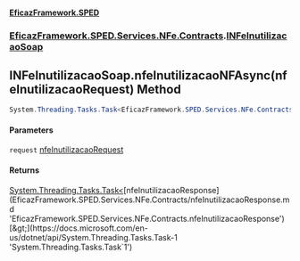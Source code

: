 #### [EficazFramework.SPED](EficazFrameworkSPED.md 'EficazFramework SPED')
### [EficazFramework.SPED.Services.NFe.Contracts](EficazFramework.SPED.Services.NFe.Contracts.md 'EficazFramework.SPED.Services.NFe.Contracts').[INFeInutilizacaoSoap](EficazFramework.SPED.Services.NFe.Contracts.md#EficazFramework.SPED.Services.NFe.Contracts.INFeInutilizacaoSoap 'EficazFramework.SPED.Services.NFe.Contracts.INFeInutilizacaoSoap')

## INFeInutilizacaoSoap.nfeInutilizacaoNFAsync(nfeInutilizacaoRequest) Method

```csharp
System.Threading.Tasks.Task<EficazFramework.SPED.Services.NFe.Contracts.nfeInutilizacaoResponse> nfeInutilizacaoNFAsync(EficazFramework.SPED.Services.NFe.Contracts.nfeInutilizacaoRequest request);
```
#### Parameters

<a name='EficazFramework.SPED.Services.NFe.Contracts.INFeInutilizacaoSoap.nfeInutilizacaoNFAsync(EficazFramework.SPED.Services.NFe.Contracts.nfeInutilizacaoRequest).request'></a>

`request` [nfeInutilizacaoRequest](EficazFramework.SPED.Services.NFe.Contracts/nfeInutilizacaoRequest.md 'EficazFramework.SPED.Services.NFe.Contracts.nfeInutilizacaoRequest')

#### Returns
[System.Threading.Tasks.Task&lt;](https://docs.microsoft.com/en-us/dotnet/api/System.Threading.Tasks.Task-1 'System.Threading.Tasks.Task`1')[nfeInutilizacaoResponse](EficazFramework.SPED.Services.NFe.Contracts/nfeInutilizacaoResponse.md 'EficazFramework.SPED.Services.NFe.Contracts.nfeInutilizacaoResponse')[&gt;](https://docs.microsoft.com/en-us/dotnet/api/System.Threading.Tasks.Task-1 'System.Threading.Tasks.Task`1')